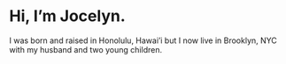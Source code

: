 # Hi, I’m Jocelyn.

I was born and raised in Honolulu, Hawai’i but I now live in Brooklyn, NYC with my husband and two young children.  